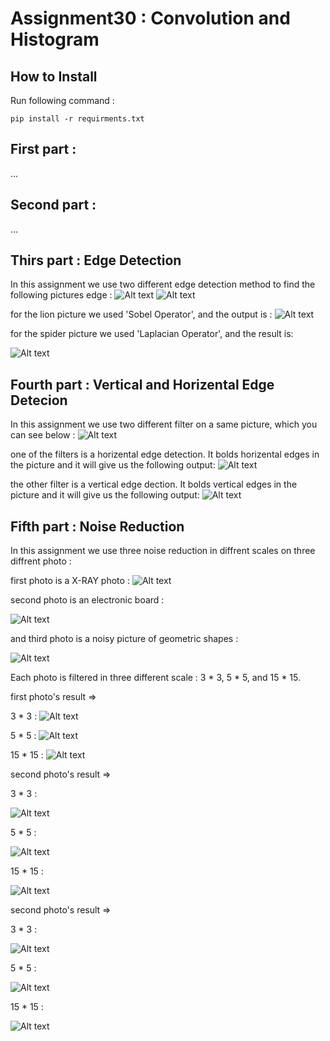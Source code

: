 # Assignment30 : Convolution and Histogram

## How to Install
Run following command :
```
pip install -r requirments.txt
```

## First part : 

...

## Second part : 

...

## Thirs part : Edge Detection
In this assignment we use two different edge detection method to find the following pictures edge :
![Alt text](inputs/input_3_lion.png)
![Alt text](inputs/input_3_spider.webp)

for the lion picture we used 'Sobel Operator', and the output is :
![Alt text](outputs/output_3_lion.jpg)

for the spider picture we used 'Laplacian Operator', and the result is:

![Alt text](outputs/output_3_spider.jpg)

## Fourth part : Vertical and Horizental Edge Detecion
In this assignment we use two different filter on a same picture, which you can see below :
![Alt text](inputs/input_4_bilding.png)

one of the filters is a horizental edge detection. It bolds horizental edges in the picture and it will give us the following output:
![Alt text](outputs/output_4_horizental.jpg)

the other filter is a vertical edge dection. It bolds vertical edges in the picture and it will give us the following output:
![Alt text](outputs/output_4_vertical.jpg)

## Fifth part : Noise Reduction
In this assignment we use three noise reduction in diffrent scales on three diffrent photo :

first photo is a X-RAY photo :
![Alt text](inputs/input_5_xray_noisy.png)

second photo is an electronic board :

![Alt text](inputs/input_5_board_noisy.png)

and third photo is a noisy picture of geometric shapes :

![Alt text](inputs/input_5_image_noisy.png)

Each photo is filtered in three different scale : 3 * 3, 5 * 5, and 15 * 15.

first photo's result => 

3 * 3 :
![Alt text](outputs/output_5_xray_3.jpg)

5 * 5 :
![Alt text](outputs/output_5_xray_5.jpg)

15 * 15 :
![Alt text](outputs/output_5_xray_15.jpg)

second photo's result => 

3 * 3 :

![Alt text](outputs/output_5_board_3.jpg)

5 * 5 :

![Alt text](outputs/output_5_board_5.jpg)

15 * 15 :

![Alt text](outputs/output_5_board_15.jpg)

second photo's result => 

3 * 3 :

![Alt text](outputs/output_5_circle_3.jpg)

5 * 5 :

![Alt text](outputs/output_5_circle_5.jpg)

15 * 15 :

![Alt text](outputs/output_5_circle_15.jpg)